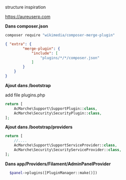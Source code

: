 structure inspiration 

https://aureuserp.com

**Dans composer.json** 

```bash
composer require "wikimedia/composer-merge-plugin"
```

```json
{ "extra": {
        "merge-plugin": {
            "include": [
                "plugins/*/*/composer.json"
            ]
        }
    }
}  
```
**Ajout dans /bootstrap**

add file plugins.php

```php
return [
    AcMarche\Support\SupportPlugin::class,
    AcMarche\Security\SecurityPlugin::class,
];
```

**Ajout dans /bootstrap/providers**
```php
return [
    //....
    AcMarche\Support\SupportServiceProvider::class,
    AcMarche\Security\SecurityServiceProvider::class,
];
```

**Dans app/Providers/Filament/AdminPanelProvider**
```php
  $panel->plugins([PluginManager::make()])     
```
